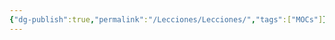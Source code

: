 ```yaml
---
{"dg-publish":true,"permalink":"/Lecciones/Lecciones/","tags":["MOCs"]}
---
```


```folder-index-content

```

